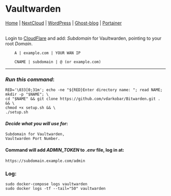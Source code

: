# Vaultwarden
  
<p align="left">
  <a href="https://github.com/vdarkobar/Home_Cloud#small-home-cloud">Home</a> |
  <a href="https://github.com/vdarkobar/NextCloud#nextcloud">NextCloud</a> |
  <a href="https://github.com/vdarkobar/WordPress#wordpress">WordPress</a> |
  <a href="https://github.com/vdarkobar/Ghost-blog#ghost-blog">Ghost-blog</a> |
  <a href="https://github.com/vdarkobar/Portainer">Portainer</a>  
  <br><br>
</p>  
  
Login to <a href="https://dash.cloudflare.com/">CloudFlare</a>  and add: *Subdomain* for Vaultwarden, pointing to your root *Domain*.
```
    A | example.com | YOUR WAN IP
```
```
    CNAME | subdomain | @ (or example.com)
```
---
  
### *Run this command*:
```
RED='\033[0;31m'; echo -ne "${RED}Enter directory name: "; read NAME; mkdir -p "$NAME"; \
cd "$NAME" && git clone https://github.com/vdarkobar/Bitwarden.git . && \
chmod +x setup.sh && \
./setup.sh
```
  
#### *Decide what you will use for*:
```
Subdomain for Vaultwarden,
Vaultwarden Port Number.
```
  
#### Command will add *ADMIN_TOKEN* to *.env* file, log in at:
```
https://subdomain.example.com/admin
```
  
### Log:
```
sudo docker-compose logs vaultwarden
sudo docker logs -tf --tail="50" vaultwarden
```
